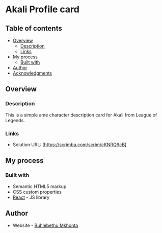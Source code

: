# Akali Profile card

## Table of contents

- [Overview](#overview)
  - [Description](#the-challenge)
  - [Links](#links)
- [My process](#my-process)
  - [Built with](#built-with)
- [Author](#author)
- [Acknowledgments](#acknowledgments)



## Overview

### Description
This is a simple ame character description card for Akali from League of Legends.

### Links

- Solution URL: [https://scrimba.com/scrim/cKNRQ9cB]

## My process

### Built with

- Semantic HTML5 markup
- CSS custom properties
- [React](https://reactjs.org/) - JS library

## Author

- Website - [Buhlebethu Mkhonta](https://www.your-site.com)


